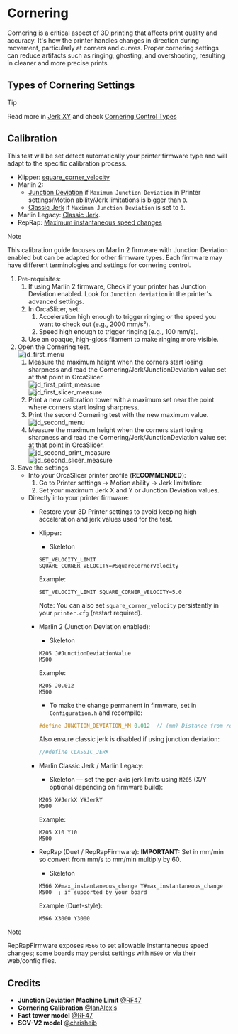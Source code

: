# Cornering

Cornering is a critical aspect of 3D printing that affects print quality and accuracy. It's how the printer handles changes in direction during movement, particularly at corners and curves. Proper cornering settings can reduce artifacts such as ringing, ghosting, and overshooting, resulting in cleaner and more precise prints.

## Types of Cornering Settings

> [!TIP]
> Read more in [Jerk XY](speed_settings_jerk_xy) and check [Cornering Control Types](speed_settings_jerk_xy#cornering-control-types)

## Calibration

This test will be set detect automatically your printer firmware type and will adapt to the specific calibration process.

- Klipper: [square_corner_velocity](https://www.klipper3d.org/Config_Reference.html#printer)
- Marlin 2:
  - [Junction Deviation](https://marlinfw.org/docs/configuration/configuration.html#junction-deviation-) if `Maximum Junction Deviation` in Printer settings/Motion ability/Jerk limitations is bigger than `0`.
  - [Classic Jerk](https://marlinfw.org/docs/configuration/configuration.html#jerk-) if `Maximum Junction Deviation` is set to `0`.
- Marlin Legacy: [Classic Jerk](https://marlinfw.org/docs/configuration/configuration.html#jerk-).
- RepRap: [Maximum instantaneous speed changes](https://docs.duet3d.com/User_manual/Reference/Gcodes#m566-set-allowable-instantaneous-speed-change)

> [!NOTE]
> This calibration guide focuses on Marlin 2 firmware with Junction Deviation enabled but can be adapted for other firmware types. Each firmware may have different terminologies and settings for cornering control.

1. Pre-requisites:
   1. If using Marlin 2 firmware, Check if your printer has Junction Deviation enabled. Look for `Junction deviation` in the printer's advanced settings.
   2. In OrcaSlicer, set:
      1. Acceleration high enough to trigger ringing or the speed you want to check out (e.g., 2000 mm/s²).
      2. Speed high enough to trigger ringing (e.g., 100 mm/s).
   3. Use an opaque, high-gloss filament to make ringing more visible.
2. Open the Cornering test.  
   ![jd_first_menu](https://github.com/SoftFever/OrcaSlicer/blob/main/doc/images/JunctionDeviation/jd_first_menu.png?raw=true)
   1. Measure the maximum height when the corners start losing sharpness and read the Cornering/Jerk/JunctionDeviation value set at that point in OrcaSlicer.  
      ![jd_first_print_measure](https://github.com/SoftFever/OrcaSlicer/blob/main/doc/images/JunctionDeviation/jd_first_print_measure.jpg?raw=true)  
      ![jd_first_slicer_measure](https://github.com/SoftFever/OrcaSlicer/blob/main/doc/images/JunctionDeviation/jd_first_slicer_measure.png?raw=true)
   2. Print a new calibration tower with a maximum set near the point where corners start losing sharpness.
   3. Print the second Cornering test with the new maximum value.  
      ![jd_second_menu](https://github.com/SoftFever/OrcaSlicer/blob/main/doc/images/JunctionDeviation/jd_second_menu.png?raw=true)
   4. Measure the maximum height when the corners start losing sharpness and read the Cornering/Jerk/JunctionDeviation value set at that point in OrcaSlicer.  
      ![jd_second_print_measure](https://github.com/SoftFever/OrcaSlicer/blob/main/doc/images/JunctionDeviation/jd_second_print_measure.jpg?raw=true)  
      ![jd_second_slicer_measure](https://github.com/SoftFever/OrcaSlicer/blob/main/doc/images/JunctionDeviation/jd_second_slicer_measure.png?raw=true)
3. Save the settings
   - Into your OrcaSlicer printer profile (**RECOMMENDED**):
     1. Go to Printer settings → Motion ability → Jerk limitation:
     2. Set your maximum Jerk X and Y or Junction Deviation values.
   - Directly into your printer firmware:
     - Restore your 3D Printer settings to avoid keeping high acceleration and jerk values used for the test.

     - Klipper:
       - Skeleton

       ```gcode
       SET_VELOCITY_LIMIT SQUARE_CORNER_VELOCITY=#SquareCornerVelocity
       ```

       Example:

       ```gcode
       SET_VELOCITY_LIMIT SQUARE_CORNER_VELOCITY=5.0
       ```

       Note: You can also set `square_corner_velocity` persistently in your `printer.cfg` (restart required).

     - Marlin 2 (Junction Deviation enabled):
       - Skeleton

       ```gcode
       M205 J#JunctionDeviationValue
       M500
       ```

       Example:

       ```gcode
       M205 J0.012
       M500
       ```

       - To make the change permanent in firmware, set in `Configuration.h` and recompile:

       ```cpp
       #define JUNCTION_DEVIATION_MM 0.012  // (mm) Distance from real junction edge
       ```

       Also ensure classic jerk is disabled if using junction deviation:

       ```cpp
       //#define CLASSIC_JERK
       ```

     - Marlin Classic Jerk / Marlin Legacy:
       - Skeleton — set the per-axis jerk limits using `M205` (X/Y optional depending on firmware build):

       ```gcode
       M205 X#JerkX Y#JerkY
       M500
       ```

       Example:

       ```gcode
       M205 X10 Y10
       M500
       ```

     - RepRap (Duet / RepRapFirmware):
       **IMPORTANT:** Set in mm/min so convert from mm/s to mm/min multiply by 60.
       - Skeleton

       ```gcode
       M566 X#max_instantaneous_change Y#max_instantaneous_change
       M500  ; if supported by your board
       ```

       Example (Duet-style):

       ```gcode
       M566 X3000 Y3000
       ```

> [!NOTE]
> RepRapFirmware exposes `M566` to set allowable instantaneous speed changes; some boards may persist settings with `M500` or via their web/config files.

## Credits

- **Junction Deviation Machine Limit** [@RF47](https://github.com/RF47)
- **Cornering Calibration** [@IanAlexis](https://github.com/IanAlexis)
- **Fast tower model** [@RF47](https://github.com/RF47)
- **SCV-V2 model** [@chrisheib](https://www.thingiverse.com/chrisheib)
